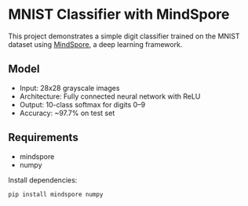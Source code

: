 # MNIST Classifier with MindSpore

This project demonstrates a simple digit classifier trained on the MNIST dataset using [MindSpore](https://www.mindspore.cn/), a deep learning framework.

## Model

- Input: 28x28 grayscale images
- Architecture: Fully connected neural network with ReLU
- Output: 10-class softmax for digits 0–9
- Accuracy: ~97.7% on test set

## Requirements

- mindspore
- numpy

Install dependencies:

```bash
pip install mindspore numpy
